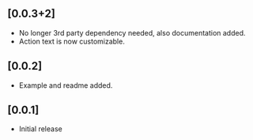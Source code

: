 ## [0.0.3+2]

- No longer 3rd party dependency needed, also documentation added.
- Action text is now customizable.

## [0.0.2]

- Example and readme added.

## [0.0.1]

- Initial release
